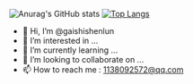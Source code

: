 
![Anurag's GitHub stats](https://github-readme-stats.vercel.app/api?username=gaishishenlun&count_private=true&show_icons=true&theme=radical)
[![Top Langs](https://github-readme-stats.vercel.app/api/top-langs/?username=gaishishenlun&theme=radical)](https://github.com/anuraghazra/github-readme-stats)
- 👋 Hi, I’m @gaishishenlun
- 👀 I’m interested in ...
- 🌱 I’m currently learning ...
- 💞️ I’m looking to collaborate on ...
- 📫 How to reach me :  1138092572@qq.com

<!---
gaishishenlun/gaishishenlun is a ✨ special ✨ repository because its `README.md` (this file) appears on your GitHub profile.
You can click the Preview link to take a look at your changes.
--->
